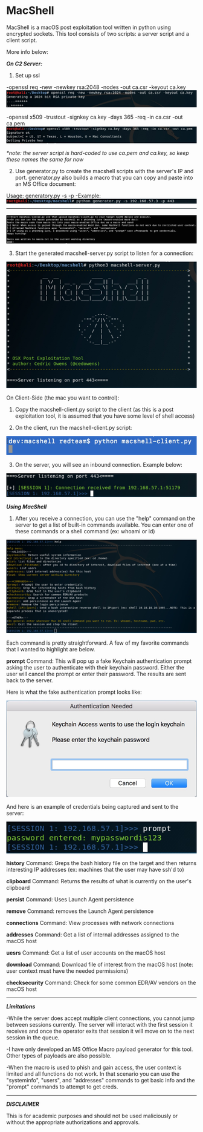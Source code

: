 # MacShell

MacShell is a macOS post exploitation tool written in python using encrypted sockets. This tool consists of two scripts: a server script and a client script.

More info below:

**_On C2 Server:_**

1. Set up ssl

-openssl req -new -newkey rsa:2048 -nodes -out ca.csr -keyout ca.key
![Image](pic1.jpg) 

-openssl x509 -trustout -signkey ca.key -days 365 -req -in ca.csr -out ca.pem
![Image](pic2.jpg)

_*note: the server script is hard-coded to use ca.pem and ca.key, so keep these names the same for now_

2. Use generator.py to create the macshell scripts with the server's IP and port. generator.py also builds a macro that you can copy and paste into an MS Office document:

Usage: generatory.py -s <C2 Server IP> -p <C2 Server Port>
-Example:
![Image](pic3.png)

![Image](generatorpic.png)

3. Start the generated macshell-server.py script to listen for a connection:

![Image](pic4.jpg)

On Client-Side (the mac you want to control):
1. Copy the macshell-client.py script to the client (as this is a post exploitation tool, it is assumed that you have some level of shell access)

2. On the client, run the macshell-client.py script:

![Image](pic5.jpg)

3. On the server, you will see an inbound connection. Example below:

![Image](pic6.jpg)


***Using MacShell***

1. After you receive a connection, you can use the "help" command on the server to get a list of built-in commands available. You can enter one of these commands or a shell command (ex: whoami or id)

![Image](pic7.jpg)

Each command is pretty straightforward. A few of my favorite commands that I wanted to highlight are below.

**prompt** Command: This will pop up a fake Keychain authentication prompt asking the user to authenticate with their keychain password. Either the user will cancel the prompt or enter their password. The results are sent back to the server.

Here is what the fake authentication prompt looks like:

![Image](pic8.jpg)

And here is an example of credentials being captured and sent to the server:

![Image](pic9.jpg)

**history** Command: Greps the bash history file on the target and then returns interesting IP addresses (ex: machines that the user may have ssh'd to)

**clipboard** Command: Returns the results of what is currently on the user's clipboard

**persist** Command: Uses Launch Agent persistence

**remove** Command: removes the Launch Agent persistence

**connections** Command: View processes with network connections

**addresses** Command: Get a list of internal addresses assigned to the macOS host

**uesrs** Command: Get a list of user accounts on the macOS host

**download** Command: Download file of interest from the macOS host (note: user context must have the needed permissions)

**checksecurity** Command: Check for some common EDR/AV vendors on the macOS host

----------

**_Limitations_**

-While the server does accept multiple client connections, you cannot jump between sessions currently. The server will interact with the first session it receives and once the operator exits that session it will move on to the next session in the queue.

-I have only developed an MS Office Macro payload generator for this tool. Other types of payloads are also possible.

-When the macro is used to phish and gain access, the user context is limited and all functions do not work. In that scenario you can use the "systeminfo", "users", and "addresses" commands to get basic info and the "prompt" commands to attempt to get creds.

-----------

**_DISCLAIMER_**

This is for academic purposes and should not be used maliciously or without the appropriate authorizations and approvals.
